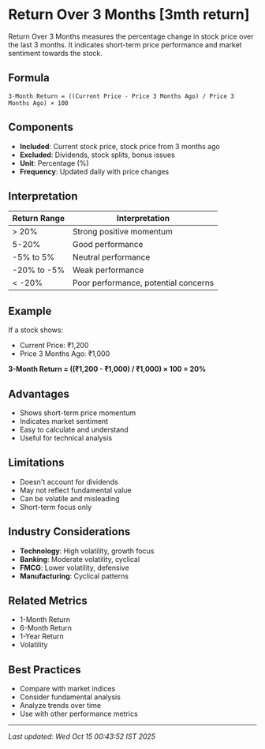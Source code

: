 # Return Over 3 Months [3mth return]


Return Over 3 Months measures the percentage change in stock price over the last 3 months. It indicates short-term price performance and market sentiment towards the stock.

## Formula
```text
3-Month Return = ((Current Price - Price 3 Months Ago) / Price 3 Months Ago) × 100
```

## Components
- **Included**: Current stock price, stock price from 3 months ago
- **Excluded**: Dividends, stock splits, bonus issues
- **Unit**: Percentage (%)
- **Frequency**: Updated daily with price changes

## Interpretation
| Return Range | Interpretation |
|--------------|----------------|
| > 20% | Strong positive momentum |
| 5-20% | Good performance |
| -5% to 5% | Neutral performance |
| -20% to -5% | Weak performance |
| < -20% | Poor performance, potential concerns |

## Example
If a stock shows:
- Current Price: ₹1,200
- Price 3 Months Ago: ₹1,000

**3-Month Return = ((₹1,200 - ₹1,000) / ₹1,000) × 100 = 20%**

## Advantages
- Shows short-term price momentum
- Indicates market sentiment
- Easy to calculate and understand
- Useful for technical analysis

## Limitations
- Doesn't account for dividends
- May not reflect fundamental value
- Can be volatile and misleading
- Short-term focus only

## Industry Considerations
- **Technology**: High volatility, growth focus
- **Banking**: Moderate volatility, cyclical
- **FMCG**: Lower volatility, defensive
- **Manufacturing**: Cyclical patterns

## Related Metrics
- 1-Month Return
- 6-Month Return
- 1-Year Return
- Volatility

## Best Practices
- Compare with market indices
- Consider fundamental analysis
- Analyze trends over time
- Use with other performance metrics

---
*Last updated: Wed Oct 15 00:43:52 IST 2025*

